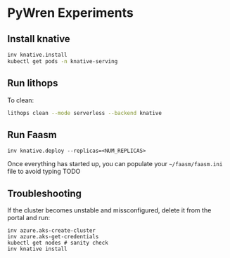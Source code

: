 # PyWren Experiments

## Install knative

```bash
inv knative.install
kubectl get pods -n knative-serving
```

## Run lithops

To clean:
```bash
lithops clean --mode serverless --backend knative
```

## Run Faasm

```
inv knative.deploy --replicas=<NUM_REPLICAS>
```
Once everything has started up, you can populate your `~/faasm/faasm.ini` file
to avoid typing TODO

## Troubleshooting

If the cluster becomes unstable and missconfigured, delete it from the portal
and run:
```
inv azure.aks-create-cluster
inv azure.aks-get-credentials
kubectl get nodes # sanity check
inv knative install
```
